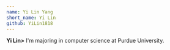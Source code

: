 ```yaml
---
name: Yi Lin Yang
short_name: Yi Lin 
github: YiLin1818
---
```


**Yi Lin>** I'm majoring in computer science at Purdue University.

